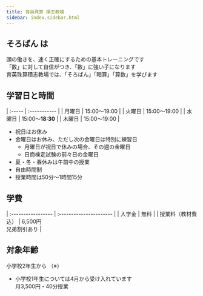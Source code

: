 ```yaml
---
title: 育英珠算 積志教場
sidebar: index.sidebar.html
---
```


## そろばん は

頭の働きを、速く正確にするための基本トレーニングです  
「数」に対して自信がつき、「数」に強い子になります  
育英珠算積志教場では、「そろばん」「暗算」「算数」を学びます  

## 学習日と時間

| :----- | :----------- |
| 月曜日 | 15:00〜19:00 |
| 火曜日 | 15:00〜19:00 |
| 水曜日 | 15:00〜**18:30** |
| 木曜日 | 15:00〜19:00 |


* 祝日はお休み
* 金曜日はお休み、ただし次の金曜日は特別に練習日
    * 月曜日が祝日で休みの場合、その週の金曜日
    * 日商検定試験の前々日の金曜日
* 夏・冬・春休みは午前中の授業
* 自由時間制
* 授業時間は50分〜1時間15分

## 学費

| :----------------- | :---------------------- |
| 入学金             | 無料                    |
| 授業料（教材費込） | 6,500円<br>兄弟割引あり |

## 対象年齢

小学校2年生から （※）

* 小学校1年生については4月から受け入れています  
  月3,500円・40分授業
